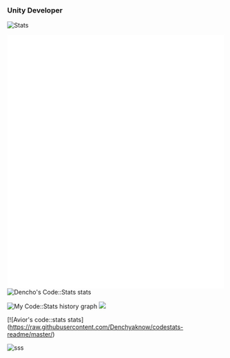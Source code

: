 ### Unity Developer 


![Stats](https://codestats-skyline.avior.me/?username=Denchyaknow&year=2023)

</span>
<a href="https://github.com/Denchyaknow">
  <img align="left" src="https://raw.githubusercontent.com/Denchyaknow/MyStats/master/generated/overview.svg#gh-dark-mode-only" />
</a>
<a href="https://github.com/Denchyaknow">
  <img align="right" src="https://raw.githubusercontent.com/Denchyaknow/MyStats/master/generated/languages.svg#gh-dark-mode-only" />
</a>

![Dencho's Code::Stats stats](https://codestats-readme.avior.me/api/?username=Denchyaknow&show_icons=true&theme=nightowl)


![My Code::Stats history graph](https://codestats-readme.wegfan.cn/history-graph/Denchyaknow?grid_color=e8e8e8&text_color=666666&zeroline_color=ababab&language_colors=["red","green","blue"])
![](https://codestats-readme.wegfan.cn/history-graph/Denchyaknow?width=500&height=200&history_days=30&max_languages=15&grid_color=3e4053&text_color=3e4053&zeroline_color=ababab&language_colors=["3e4053","cc4b48","518fbd","ba7a2b","60bd68","f17cb0","b2912f","c71585","b276b2"])


<!--

![](https://raw.githubusercontent.com/Denchyaknow/MyStats/master/generated/languages.svg#gh-dark-mode-only)
![](https://raw.githubusercontent.com/Denchyaknow/MyStats/master/generated/overview.svg#gh-dark-mode-only)
![](https://raw.githubusercontent.com/Denchyaknow/MyStats/master/generated/overview.svg#gh-light-mode-only)
![](https://raw.githubusercontent.com/Denchyaknow/MyStats/master/generated/languages.svg#gh-light-mode-only)
<a href="https://github.com/Denchyaknow/MyStats">
<img src="https://github.com/Denchyaknow/MyStats/blob/master/generated/overview.svg#gh-dark-mode-only" />
<img src="https://github.com/Denchyaknow/MyStats/blob/master/generated/languages.svg#gh-dark-mode-only" />
<img src="https://github.com/Denchyaknow/MyStats/blob/master/generated/overview.svg#gh-light-mode-only" />
<img src="https://github.com/Denchyaknow/MyStats/blob/master/generated/languages.svg#gh-light-mode-only" />
</a>

![Top Langs](https://codestats-readme.avior.me/api/top-langs/?username=denchyaknow) - Doesnt work
![Dencho's Code::Stats stats](https://codestats-readme.avior.me/api/toplang?username=Denchyaknow&show_icons=true&theme=nightowl) - Doesnt work

-->



[![Avior's code::stats stats]
(https://raw.githubusercontent.com/Denchyaknow/codestats-readme/master/)

![sss](https://docker.io/dencho/mycodestats/api/https://codestats-readme.avior.me/toplang?username=Denchyaknow&show_icons=true&theme=nightowl)



